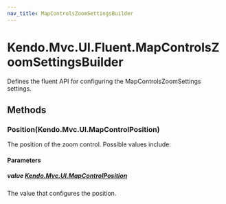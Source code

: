 ```yaml
---
nav_title: MapControlsZoomSettingsBuilder
---
```


# Kendo.Mvc.UI.Fluent.MapControlsZoomSettingsBuilder
Defines the fluent API for configuring the MapControlsZoomSettings settings.




## Methods


### Position(Kendo.Mvc.UI.MapControlPosition)
The position of the zoom control. Possible values include:


#### Parameters

##### value [Kendo.Mvc.UI.MapControlPosition](/api/wrappers/aspnet-mvc/Kendo.Mvc.UI/MapControlPosition)
The value that configures the position.







